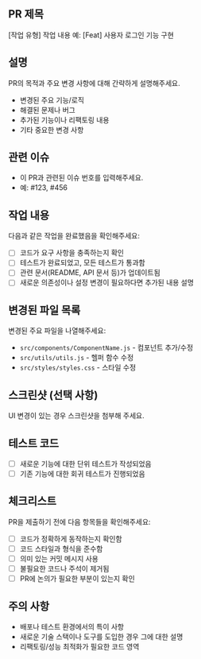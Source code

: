 ## PR 제목
[작업 유형] 작업 내용
예: [Feat] 사용자 로그인 기능 구현

## 설명
PR의 목적과 주요 변경 사항에 대해 간략하게 설명해주세요.
- 변경된 주요 기능/로직
- 해결된 문제나 버그
- 추가된 기능이나 리팩토링 내용
- 기타 중요한 변경 사항

## 관련 이슈
- 이 PR과 관련된 이슈 번호를 입력해주세요.
- 예: #123, #456

## 작업 내용
다음과 같은 작업을 완료했음을 확인해주세요:
- [ ] 코드가 요구 사항을 충족하는지 확인
- [ ] 테스트가 완료되었고, 모든 테스트가 통과함
- [ ] 관련 문서(README, API 문서 등)가 업데이트됨
- [ ] 새로운 의존성이나 설정 변경이 필요하다면 추가된 내용 설명

## 변경된 파일 목록
변경된 주요 파일을 나열해주세요:
- `src/components/ComponentName.js` - 컴포넌트 추가/수정
- `src/utils/utils.js` - 헬퍼 함수 수정
- `src/styles/styles.css` - 스타일 수정

## 스크린샷 (선택 사항)
UI 변경이 있는 경우 스크린샷을 첨부해 주세요.

## 테스트 코드
- [ ] 새로운 기능에 대한 단위 테스트가 작성되었음
- [ ] 기존 기능에 대한 회귀 테스트가 진행되었음

## 체크리스트
PR을 제출하기 전에 다음 항목들을 확인해주세요:
- [ ] 코드가 정확하게 동작하는지 확인함
- [ ] 코드 스타일과 형식을 준수함
- [ ] 의미 있는 커밋 메시지 사용
- [ ] 불필요한 코드나 주석이 제거됨
- [ ] PR에 논의가 필요한 부분이 있는지 확인

## 주의 사항
- 배포나 테스트 환경에서의 특이 사항
- 새로운 기술 스택이나 도구를 도입한 경우 그에 대한 설명
- 리팩토링/성능 최적화가 필요한 코드 영역
